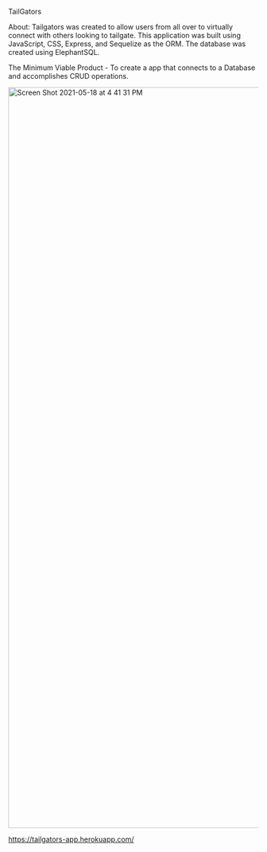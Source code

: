 TailGators 

About: Tailgators was created to allow users from all over to virtually connect with others looking to tailgate. This application was built using JavaScript, CSS, Express, and Sequelize as the ORM. The database was created using ElephantSQL. 

The Minimum Viable Product - To create a app that connects to a Database and accomplishes CRUD operations.

<img width="1490" alt="Screen Shot 2021-05-18 at 4 41 31 PM" src="https://user-images.githubusercontent.com/74263949/118721798-507c5f80-b7f9-11eb-8cc1-dc1c298ad87d.png">

https://tailgators-app.herokuapp.com/

